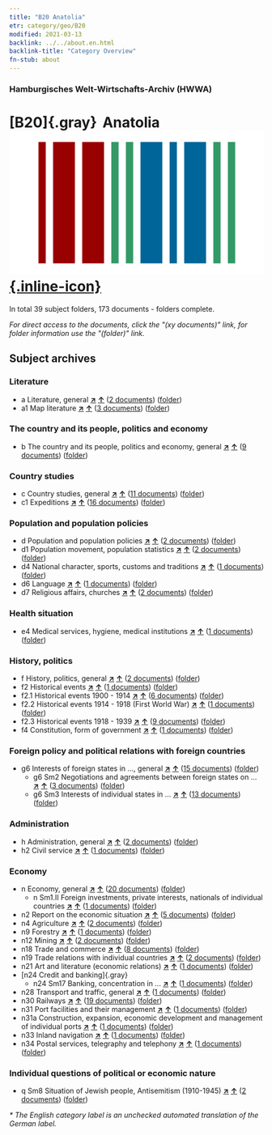 ```yaml
---
title: "B20 Anatolia"
etr: category/geo/B20
modified: 2021-03-13
backlink: ../../about.en.html
backlink-title: "Category Overview"
fn-stub: about
---
```


### Hamburgisches Welt-Wirtschafts-Archiv (HWWA)
# [B20]{.gray}&#8201; Anatolia&#160; [![Wikidata item](/images/Wikidata-logo.svg){.inline-icon}](http://www.wikidata.org/entity/Q51614)





In total 39 subject folders, 173 documents - folders complete.

_For direct access to the documents, click the "(xy documents)" link, for folder information use the "(folder)" link._

## Subject archives



### Literature

- a Literature, general [**&nearr;**](../../../subject/i/142393/about.en.html "Literature, general (all over the world)") [**&uarr;**](../../../subject/about.en.html#a "Subject category system") (<a href="https://pm20.zbw.eu/dfgview/sh/141108,142393" title="about: Anatolia : Literature, general" target="_blank">2 documents</a>) ([folder](http://purl.org/pressemappe20/folder/sh/141108,142393))
- a1 Map literature [**&nearr;**](../../../subject/i/144193/about.en.html "Map literature (all over the world)") [**&uarr;**](../../../subject/about.en.html#a1 "Subject category system") (<a href="https://pm20.zbw.eu/dfgview/sh/141108,144193" title="about: Anatolia : Map literature" target="_blank">3 documents</a>) ([folder](http://purl.org/pressemappe20/folder/sh/141108,144193))

### The country and its people, politics and economy

- b The country and its people, politics and economy, general [**&nearr;**](../../../subject/i/144196/about.en.html "The country and its people, politics and economy, general (all over the world)") [**&uarr;**](../../../subject/about.en.html#b "Subject category system") (<a href="https://pm20.zbw.eu/dfgview/sh/141108,144196" title="about: Anatolia : The country and its people, politics and economy, general" target="_blank">9 documents</a>) ([folder](http://purl.org/pressemappe20/folder/sh/141108,144196))

### Country studies

- c Country studies, general [**&nearr;**](../../../subject/i/144199/about.en.html "Country studies, general (all over the world)") [**&uarr;**](../../../subject/about.en.html#c "Subject category system") (<a href="https://pm20.zbw.eu/dfgview/sh/141108,144199" title="about: Anatolia : Country studies, general" target="_blank">11 documents</a>) ([folder](http://purl.org/pressemappe20/folder/sh/141108,144199))
- c1 Expeditions [**&nearr;**](../../../subject/i/144200/about.en.html "Expeditions (all over the world)") [**&uarr;**](../../../subject/about.en.html#c1 "Subject category system") (<a href="https://pm20.zbw.eu/dfgview/sh/141108,144200" title="about: Anatolia : Expeditions" target="_blank">16 documents</a>) ([folder](http://purl.org/pressemappe20/folder/sh/141108,144200))

### Population and population policies

- d Population and population policies [**&nearr;**](../../../subject/i/144221/about.en.html "Population and population policies (all over the world)") [**&uarr;**](../../../subject/about.en.html#d "Subject category system") (<a href="https://pm20.zbw.eu/dfgview/sh/141108,144221" title="about: Anatolia : Population and population policies" target="_blank">2 documents</a>) ([folder](http://purl.org/pressemappe20/folder/sh/141108,144221))
- d1 Population movement, population statistics [**&nearr;**](../../../subject/i/144222/about.en.html "Population movement, population statistics (all over the world)") [**&uarr;**](../../../subject/about.en.html#d1 "Subject category system") (<a href="https://pm20.zbw.eu/dfgview/sh/141108,144222" title="about: Anatolia : Population movement, population statistics" target="_blank">2 documents</a>) ([folder](http://purl.org/pressemappe20/folder/sh/141108,144222))
- d4 National character, sports, customs and traditions [**&nearr;**](../../../subject/i/144228/about.en.html "National character, sports, customs and traditions (all over the world)") [**&uarr;**](../../../subject/about.en.html#d4 "Subject category system") (<a href="https://pm20.zbw.eu/dfgview/sh/141108,144228" title="about: Anatolia : National character, sports, customs and traditions" target="_blank">1 documents</a>) ([folder](http://purl.org/pressemappe20/folder/sh/141108,144228))
- d6 Language [**&nearr;**](../../../subject/i/144239/about.en.html "Language (all over the world)") [**&uarr;**](../../../subject/about.en.html#d6 "Subject category system") (<a href="https://pm20.zbw.eu/dfgview/sh/141108,144239" title="about: Anatolia : Language" target="_blank">1 documents</a>) ([folder](http://purl.org/pressemappe20/folder/sh/141108,144239))
- d7 Religious affairs, churches [**&nearr;**](../../../subject/i/144241/about.en.html "Religious affairs, churches (all over the world)") [**&uarr;**](../../../subject/about.en.html#d7 "Subject category system") (<a href="https://pm20.zbw.eu/dfgview/sh/141108,144241" title="about: Anatolia : Religious affairs, churches" target="_blank">2 documents</a>) ([folder](http://purl.org/pressemappe20/folder/sh/141108,144241))

### Health situation

- e4 Medical services, hygiene, medical institutions [**&nearr;**](../../../subject/i/144266/about.en.html "Medical services, hygiene, medical institutions (all over the world)") [**&uarr;**](../../../subject/about.en.html#e4 "Subject category system") (<a href="https://pm20.zbw.eu/dfgview/sh/141108,144266" title="about: Anatolia : Medical services, hygiene, medical institutions" target="_blank">1 documents</a>) ([folder](http://purl.org/pressemappe20/folder/sh/141108,144266))

### History, politics

- f History, politics, general [**&nearr;**](../../../subject/i/144282/about.en.html "History, politics, general (all over the world)") [**&uarr;**](../../../subject/about.en.html#f "Subject category system") (<a href="https://pm20.zbw.eu/dfgview/sh/141108,144282" title="about: Anatolia : History, politics, general" target="_blank">2 documents</a>) ([folder](http://purl.org/pressemappe20/folder/sh/141108,144282))
- f2 Historical events [**&nearr;**](../../../subject/i/144286/about.en.html "Historical events (all over the world)") [**&uarr;**](../../../subject/about.en.html#f2 "Subject category system") (<a href="https://pm20.zbw.eu/dfgview/sh/141108,144286" title="about: Anatolia : Historical events" target="_blank">1 documents</a>) ([folder](http://purl.org/pressemappe20/folder/sh/141108,144286))
- f2.1 Historical events 1900 - 1914 [**&nearr;**](../../../subject/i/181392/about.en.html "Historical events 1900 - 1914 (all over the world)") [**&uarr;**](../../../subject/about.en.html#f2.1 "Subject category system") (<a href="https://pm20.zbw.eu/dfgview/sh/141108,181392" title="about: Anatolia : Historical events 1900 - 1914" target="_blank">6 documents</a>) ([folder](http://purl.org/pressemappe20/folder/sh/141108,181392))
- f2.2 Historical events 1914 - 1918 (First World War) [**&nearr;**](../../../subject/i/181360/about.en.html "Historical events 1914 - 1918 (First World War) (all over the world)") [**&uarr;**](../../../subject/about.en.html#f2.2 "Subject category system") (<a href="https://pm20.zbw.eu/dfgview/sh/141108,181360" title="about: Anatolia : Historical events 1914 - 1918 (First World War)" target="_blank">1 documents</a>) ([folder](http://purl.org/pressemappe20/folder/sh/141108,181360))
- f2.3 Historical events 1918 - 1939 [**&nearr;**](../../../subject/i/181391/about.en.html "Historical events 1918 - 1939 (all over the world)") [**&uarr;**](../../../subject/about.en.html#f2.3 "Subject category system") (<a href="https://pm20.zbw.eu/dfgview/sh/141108,181391" title="about: Anatolia : Historical events 1918 - 1939" target="_blank">9 documents</a>) ([folder](http://purl.org/pressemappe20/folder/sh/141108,181391))
- f4 Constitution, form of government [**&nearr;**](../../../subject/i/144355/about.en.html "Constitution, form of government (all over the world)") [**&uarr;**](../../../subject/about.en.html#f4 "Subject category system") (<a href="https://pm20.zbw.eu/dfgview/sh/141108,144355" title="about: Anatolia : Constitution, form of government" target="_blank">1 documents</a>) ([folder](http://purl.org/pressemappe20/folder/sh/141108,144355))

### Foreign policy and political relations with foreign countries

- g6 Interests of foreign states in ..., general [**&nearr;**](../../../subject/i/144565/about.en.html "Interests of foreign states in ..., general (all over the world)") [**&uarr;**](../../../subject/about.en.html#g6 "Subject category system") (<a href="https://pm20.zbw.eu/dfgview/sh/141108,144565" title="about: Anatolia : Interests of foreign states in ..., general" target="_blank">15 documents</a>) ([folder](http://purl.org/pressemappe20/folder/sh/141108,144565))
  - g6 Sm2 Negotiations and agreements between foreign states on ... [**&nearr;**](../../../subject/i/144567/about.en.html "Negotiations and agreements between foreign states on ... (all over the world)") [**&uarr;**](../../../subject/about.en.html#g6_Sm2 "Subject category system") (<a href="https://pm20.zbw.eu/dfgview/sh/141108,144567" title="about: Anatolia : Negotiations and agreements between foreign states on ..." target="_blank">3 documents</a>) ([folder](http://purl.org/pressemappe20/folder/sh/141108,144567))
  - g6 Sm3 Interests of individual states in ... [**&nearr;**](../../../subject/i/144568/about.en.html "Interests of individual states in ... (all over the world)") [**&uarr;**](../../../subject/about.en.html#g6_Sm3 "Subject category system") (<a href="https://pm20.zbw.eu/dfgview/sh/141108,144568" title="about: Anatolia : Interests of individual states in ..." target="_blank">13 documents</a>) ([folder](http://purl.org/pressemappe20/folder/sh/141108,144568))

### Administration

- h Administration, general [**&nearr;**](../../../subject/i/144659/about.en.html "Administration, general (all over the world)") [**&uarr;**](../../../subject/about.en.html#h "Subject category system") (<a href="https://pm20.zbw.eu/dfgview/sh/141108,144659" title="about: Anatolia : Administration, general" target="_blank">2 documents</a>) ([folder](http://purl.org/pressemappe20/folder/sh/141108,144659))
- h2 Civil service [**&nearr;**](../../../subject/i/144661/about.en.html "Civil service (all over the world)") [**&uarr;**](../../../subject/about.en.html#h2 "Subject category system") (<a href="https://pm20.zbw.eu/dfgview/sh/141108,144661" title="about: Anatolia : Civil service" target="_blank">1 documents</a>) ([folder](http://purl.org/pressemappe20/folder/sh/141108,144661))

### Economy

- n Economy, general [**&nearr;**](../../../subject/i/144930/about.en.html "Economy, general (all over the world)") [**&uarr;**](../../../subject/about.en.html#n "Subject category system") (<a href="https://pm20.zbw.eu/dfgview/sh/141108,144930" title="about: Anatolia : Economy, general" target="_blank">20 documents</a>) ([folder](http://purl.org/pressemappe20/folder/sh/141108,144930))
  - n Sm1.II Foreign investments, private interests, nationals of individual countries [**&nearr;**](../../../subject/i/145775/about.en.html "Foreign investments, private interests, nationals of individual countries (all over the world)") [**&uarr;**](../../../subject/about.en.html#n_Sm1.II "Subject category system") (<a href="https://pm20.zbw.eu/dfgview/sh/141108,145775" title="about: Anatolia : Foreign investments, private interests, nationals of individual countries" target="_blank">1 documents</a>) ([folder](http://purl.org/pressemappe20/folder/sh/141108,145775))
- n2 Report on the economic situation [**&nearr;**](../../../subject/i/144972/about.en.html "Report on the economic situation (all over the world)") [**&uarr;**](../../../subject/about.en.html#n2 "Subject category system") (<a href="https://pm20.zbw.eu/dfgview/sh/141108,144972" title="about: Anatolia : Report on the economic situation" target="_blank">5 documents</a>) ([folder](http://purl.org/pressemappe20/folder/sh/141108,144972))
- n4 Agriculture [**&nearr;**](../../../subject/i/145048/about.en.html "Agriculture (all over the world)") [**&uarr;**](../../../subject/about.en.html#n4 "Subject category system") (<a href="https://pm20.zbw.eu/dfgview/sh/141108,145048" title="about: Anatolia : Agriculture" target="_blank">2 documents</a>) ([folder](http://purl.org/pressemappe20/folder/sh/141108,145048))
- n9 Forestry [**&nearr;**](../../../subject/i/145074/about.en.html "Forestry (all over the world)") [**&uarr;**](../../../subject/about.en.html#n9 "Subject category system") (<a href="https://pm20.zbw.eu/dfgview/sh/141108,145074" title="about: Anatolia : Forestry" target="_blank">1 documents</a>) ([folder](http://purl.org/pressemappe20/folder/sh/141108,145074))
- n12 Mining [**&nearr;**](../../../subject/i/145083/about.en.html "Mining (all over the world)") [**&uarr;**](../../../subject/about.en.html#n12 "Subject category system") (<a href="https://pm20.zbw.eu/dfgview/sh/141108,145083" title="about: Anatolia : Mining" target="_blank">2 documents</a>) ([folder](http://purl.org/pressemappe20/folder/sh/141108,145083))
- n18 Trade and commerce [**&nearr;**](../../../subject/i/145262/about.en.html "Trade and commerce (all over the world)") [**&uarr;**](../../../subject/about.en.html#n18 "Subject category system") (<a href="https://pm20.zbw.eu/dfgview/sh/141108,145262" title="about: Anatolia : Trade and commerce" target="_blank">8 documents</a>) ([folder](http://purl.org/pressemappe20/folder/sh/141108,145262))
- n19 Trade relations with individual countries [**&nearr;**](../../../subject/i/145289/about.en.html "Trade relations with individual countries (all over the world)") [**&uarr;**](../../../subject/about.en.html#n19 "Subject category system") (<a href="https://pm20.zbw.eu/dfgview/sh/141108,145289" title="about: Anatolia : Trade relations with individual countries" target="_blank">2 documents</a>) ([folder](http://purl.org/pressemappe20/folder/sh/141108,145289))
- n21 Art and literature (economic relations) [**&nearr;**](../../../subject/i/145296/about.en.html "Art and literature (economic relations) (all over the world)") [**&uarr;**](../../../subject/about.en.html#n21 "Subject category system") (<a href="https://pm20.zbw.eu/dfgview/sh/141108,145296" title="about: Anatolia : Art and literature (economic relations)" target="_blank">1 documents</a>) ([folder](http://purl.org/pressemappe20/folder/sh/141108,145296))
- [n24 Credit and banking]{.gray}
  - n24 Sm17 Banking, concentration in ... [**&nearr;**](../../../subject/i/145380/about.en.html "Banking, concentration in ... (all over the world)") [**&uarr;**](../../../subject/about.en.html#n24_Sm17 "Subject category system") (<a href="https://pm20.zbw.eu/dfgview/sh/141108,145380" title="about: Anatolia : Banking, concentration in ..." target="_blank">1 documents</a>) ([folder](http://purl.org/pressemappe20/folder/sh/141108,145380))
- n28 Transport and traffic, general [**&nearr;**](../../../subject/i/145509/about.en.html "Transport and traffic, general (all over the world)") [**&uarr;**](../../../subject/about.en.html#n28 "Subject category system") (<a href="https://pm20.zbw.eu/dfgview/sh/141108,145509" title="about: Anatolia : Transport and traffic, general" target="_blank">1 documents</a>) ([folder](http://purl.org/pressemappe20/folder/sh/141108,145509))
- n30 Railways [**&nearr;**](../../../subject/i/145531/about.en.html "Railways (all over the world)") [**&uarr;**](../../../subject/about.en.html#n30 "Subject category system") (<a href="https://pm20.zbw.eu/dfgview/sh/141108,145531" title="about: Anatolia : Railways" target="_blank">19 documents</a>) ([folder](http://purl.org/pressemappe20/folder/sh/141108,145531))
- n31 Port facilities and their management [**&nearr;**](../../../subject/i/145563/about.en.html "Port facilities and their management (all over the world)") [**&uarr;**](../../../subject/about.en.html#n31 "Subject category system") (<a href="https://pm20.zbw.eu/dfgview/sh/141108,145563" title="about: Anatolia : Port facilities and their management" target="_blank">1 documents</a>) ([folder](http://purl.org/pressemappe20/folder/sh/141108,145563))
- n31a Construction, expansion, economic development and management of individual ports [**&nearr;**](../../../subject/i/145565/about.en.html "Construction, expansion, economic development and management of individual ports (all over the world)") [**&uarr;**](../../../subject/about.en.html#n31a "Subject category system") (<a href="https://pm20.zbw.eu/dfgview/sh/141108,145565" title="about: Anatolia : Construction, expansion, economic development and management of individual ports" target="_blank">1 documents</a>) ([folder](http://purl.org/pressemappe20/folder/sh/141108,145565))
- n33 Inland navigation [**&nearr;**](../../../subject/i/145646/about.en.html "Inland navigation (all over the world)") [**&uarr;**](../../../subject/about.en.html#n33 "Subject category system") (<a href="https://pm20.zbw.eu/dfgview/sh/141108,145646" title="about: Anatolia : Inland navigation" target="_blank">1 documents</a>) ([folder](http://purl.org/pressemappe20/folder/sh/141108,145646))
- n34 Postal services, telegraphy and telephony [**&nearr;**](../../../subject/i/145662/about.en.html "Postal services, telegraphy and telephony (all over the world)") [**&uarr;**](../../../subject/about.en.html#n34 "Subject category system") (<a href="https://pm20.zbw.eu/dfgview/sh/141108,145662" title="about: Anatolia : Postal services, telegraphy and telephony" target="_blank">1 documents</a>) ([folder](http://purl.org/pressemappe20/folder/sh/141108,145662))

### Individual questions of political or economic nature

- q Sm8 Situation of Jewish people, Antisemitism (1910-1945) [**&nearr;**](../../../subject/i/145952/about.en.html "Situation of Jewish people, Antisemitism (1910-1945) (all over the world)") [**&uarr;**](../../../subject/about.en.html#q_Sm8 "Subject category system") (<a href="https://pm20.zbw.eu/dfgview/sh/141108,145952" title="about: Anatolia : Situation of Jewish people, Antisemitism (1910-1945)" target="_blank">2 documents</a>) ([folder](http://purl.org/pressemappe20/folder/sh/141108,145952))


_* The English category label is an unchecked automated translation of the German label._

